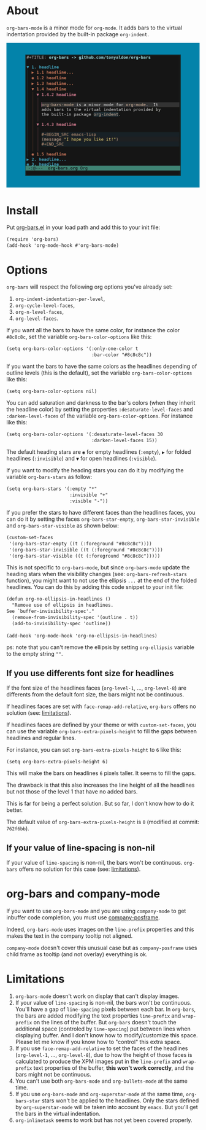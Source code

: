 # About

`org-bars-mode` is a minor mode for `org-mode`.  It adds bars to the
virtual indentation provided by the built-in package `org-indent`.

![GitHub Logo](./org-bars.png)

# Install

Put [org-bars.el](./org-bars.el) in your load path and add this to
your init file:

```elisp
(require 'org-bars)
(add-hook 'org-mode-hook #'org-bars-mode)
```

# Options

`org-bars` will respect the following org options you've already set:
1. `org-indent-indentation-per-level`,
2. `org-cycle-level-faces`,
3. `org-n-level-faces`,
4. `org-level-faces`.

If you want all the bars to have the same color, for instance
the color `#8c8c8c`, set the variable `org-bars-color-options`
like this:

```
(setq org-bars-color-options '(:only-one-color t
                               :bar-color "#8c8c8c"))
```

If you want the bars to have the same colors as the headlines
depending of outline levels (this is the default), set the
variable `org-bars-color-options` like this:

```
(setq org-bars-color-options nil)
```

You can add saturation and darkness to the bar's colors (when they
inherit the headline color) by setting the properties
`:desaturate-level-faces` and `:darken-level-faces` of the variable
`org-bars-color-options`.  For instance like this:

```
(setq org-bars-color-options '(:desaturate-level-faces 30
                               :darken-level-faces 15))
```

The default heading stars are `◉` for empty headlines (`:empty`), `▶`
for folded headlines (`:invisible`) and `▼` for open headlines
(`:visible`).

If you want to modify the heading stars you can do it by modifying the
variable `org-bars-stars` as follow:

```elisp
(setq org-bars-stars '(:empty "*"
                       :invisible "+"
                       :visible "-"))
```

If you prefer the stars to have different faces than the headlines
faces, you can do it by setting the faces `org-bars-star-empty`,
`org-bars-star-invisible` and `org-bars-star-visible` as shown below:

```elisp
(custom-set-faces
 '(org-bars-star-empty ((t (:foreground "#8c8c8c"))))
 '(org-bars-star-invisible ((t (:foreground "#8c8c8c"))))
 '(org-bars-star-visible ((t (:foreground "#8c8c8c")))))
```

This is not specific to `org-bars-mode`, but since `org-bars-mode`
update the heading stars when the visibility changes (see:
`org-bars-refresh-stars` function), you might want to not use the
ellipsis `...` at the end of the folded headlines.  You can do this
by adding this code snippet to your init file:

```elisp
(defun org-no-ellipsis-in-headlines ()
  "Remove use of ellipsis in headlines.
See `buffer-invisibility-spec'."
  (remove-from-invisibility-spec '(outline . t))
  (add-to-invisibility-spec 'outline))

(add-hook 'org-mode-hook 'org-no-ellipsis-in-headlines)
```

ps: note that you can't remove the ellipsis by setting `org-ellipsis`
variable to the empty string `""`.

## If you use differents font size for headlines

If the font size of the headlines faces (`org-level-1`, ...,
`org-level-8`) are differents from the default font size, the bars
might not be continuous.

If headlines faces are set with `face-remap-add-relative`, `org-bars`
offers no solution (see: [limitations](#limitations)).

If headlines faces are defined by your theme or with
`custom-set-faces`, you can use the variable
`org-bars-extra-pixels-height` to fill the gaps between headlines and
regular lines.

For instance, you can set `org-bars-extra-pixels-height` to `6` like
this:

```elisp
(setq org-bars-extra-pixels-height 6)
```

This will make the bars on headlines `6` pixels taller.  It seems to
fill the gaps.

The drawback is that this also increases the line height of all
the headlines but not those of the level 1 that have no added bars.

This is far for being a perfect solution.  But so far, I don't know
how to do it better.

The default value of `org-bars-extra-pixels-height` is `0` (modified
at commit: `762f6bb`).

## If your value of line-spacing is non-nil

If your value of `line-spacing` is non-nil, the bars won't be
continuous.  `org-bars` offers no solution for this case (see:
[limitations](#limitations)).

# org-bars and company-mode

If you want to use `org-bars-mode` and you are using `company-mode` to
get inbuffer code completion, you must use [company-posframe](https://github.com/tumashu/company-posframe).

Indeed, `org-bars-mode` uses images on the `line-prefix` properties
and this makes the text in the company tooltip not aligned.

`company-mode` doesn't cover this unusual case but as
`company-posframe` uses child frame as tooltip (and not overlay)
everything is ok.

# Limitations

1. `org-bars-mode` doesn't work on display that can't display images.
2. If your value of `line-spacing` is non-nil, the bars won't be
   continuous.  You'll have a gap of `line-spacing` pixels between
   each bar.  In `org-bars`, the bars are added modifying the text
   properties `line-prefix` and `wrap-prefix` on the lines of the
   buffer.  But `org-bars` doesn't touch the additional space
   (controled by `line-spacing`) put between lines when displaying
   buffer.  And I don't know how to modify/customize this space.
   Please let me know if you know how to "control" this extra
   space.
3. If you use `face-remap-add-relative` to set the faces of the
   headlines (`org-level-1`, ..., `org-level-8`), due to how the
   height of those faces is calculated to produce the XPM images put
   in the `line-prefix` and `wrap-prefix` text properties of the
   buffer, **this won't work correctly**, and the bars might not be
   continuous.
4. You can't use both `org-bars-mode` and `org-bullets-mode` at the
   same time.
5. If you use `org-bars-mode` and `org-superstar-mode` at the same
   time, `org-bars-star` stars won't be applied to the headlines.  Only
   the stars defined by `org-superstar-mode` will be taken into
   account by `emacs`.  But you'll get the bars in the virtual
   indentation.
6. `org-inlinetask` seems to work but has not yet been covered properly.
